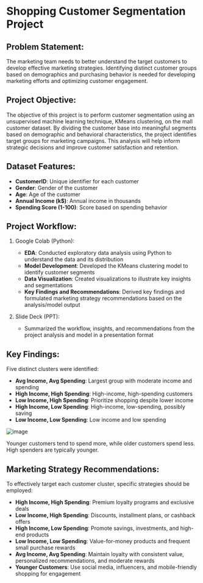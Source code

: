 # Shopping Customer Segmentation Project

## Problem Statement:
The marketing team needs to better understand the target customers to develop effective marketing strategies. Identifying distinct customer groups based on demographics and purchasing behavior is needed for developing marketing efforts and optimizing customer engagement.

## Project Objective:
The objective of this project is to perform customer segmentation using an unsupervised machine learning technique, KMeans clustering, on the mall customer dataset. By dividing the customer base into meaningful segments based on demographic and behavioral characteristics, the project identifies target groups for marketing campaigns. This analysis will help inform strategic decisions and improve customer satisfaction and retention.

## Dataset Features:
- **CustomerID**: Unique identifier for each customer
- **Gender**: Gender of the customer
- **Age**: Age of the customer
- **Annual Income (k$)**: Annual income in thousands
- **Spending Score (1-100)**: Score based on spending behavior

## Project Workflow:
1. Google Colab (Python):
    - **EDA**: Conducted exploratory data analysis using Python to understand the data and its distribution
    - **Model Development**: Developed the KMeans clustering model to identify customer segments
    - **Data Visualization**: Created visualizations to illustrate key insights and segmentations
    - **Key Findings and Recommendations**: Derived key findings and formulated marketing strategy recommendations based on the analysis/model output

2. Slide Deck (PPT):
    - Summarized the workflow, insights, and recommendations from the project analysis and model in a presentation format

## Key Findings:
Five distinct clusters were identified:
- **Avg Income, Avg Spending**: Largest group with moderate income and spending
- **High Income, High Spending**: High-income, high-spending customers
- **Low Income, High Spending**: Prioritize shopping despite lower income
- **High Income, Low Spending**: High-income, low-spending, possibly saving
- **Low Income, Low Spending**: Low income and low spending

![image](https://github.com/user-attachments/assets/2564f0b9-4df2-496e-aa40-3e1db5ac924e)

Younger customers tend to spend more, while older customers spend less. High spenders are typically younger.

## Marketing Strategy Recommendations:
To effectively target each customer cluster, specific strategies should be employed:
- **High Income, High Spending**: Premium loyalty programs and exclusive deals
- **Low Income, High Spending**: Discounts, installment plans, or cashback offers
- **High Income, Low Spending**: Promote savings, investments, and high-end products
- **Low Income, Low Spending**: Value-for-money products and frequent small purchase rewards
- **Avg Income, Avg Spending**: Maintain loyalty with consistent value, personalized recommendations, and moderate rewards
- **Younger Customers**: Use social media, influencers, and mobile-friendly shopping for engagement
